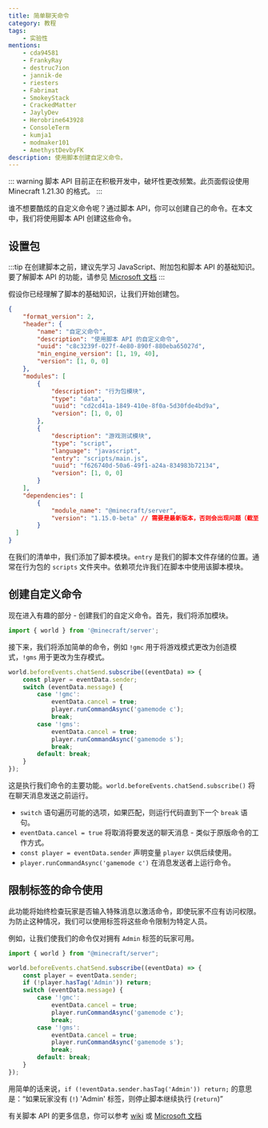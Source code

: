 ```yaml
---
title: 简单聊天命令
category: 教程
tags:
    - 实验性
mentions:
    - cda94581
    - FrankyRay
    - destruc7ion
    - jannik-de
    - riesters
    - Fabrimat
    - SmokeyStack
    - CrackedMatter
    - JaylyDev
    - Herobrine643928
    - ConsoleTerm
    - kumja1
    - modmaker101
    - AmethystDevbyFK
description: 使用脚本创建自定义命令。
---
```


::: warning
脚本 API 目前正在积极开发中，破坏性更改频繁。此页面假设使用 Minecraft 1.21.30 的格式。
:::

谁不想要酷炫的自定义命令呢？通过脚本 API，你可以创建自己的命令。在本文中，我们将使用脚本 API 创建这些命令。

## 设置包

:::tip
在创建脚本之前，建议先学习 JavaScript、附加包和脚本 API 的基础知识。要了解脚本 API 的功能，请参见 [Microsoft 文档](https://learn.microsoft.com/en-us/minecraft/creator/scriptapi/)
:::

假设你已经理解了脚本的基础知识，让我们开始创建包。

```json title="manifest.json"
{
	"format_version": 2,
	"header": {
		"name": "自定义命令",
		"description": "使用脚本 API 的自定义命令",
		"uuid": "c8c3239f-027f-4e80-890f-880eba65027d",
		"min_engine_version": [1, 19, 40],
		"version": [1, 0, 0]
	},
	"modules": [
		{
			"description": "行为包模块",
			"type": "data",
			"uuid": "cd2cd41a-1849-410e-8f0a-5d30fde4bd9a",
			"version": [1, 0, 0]
		},
		{
			"description": "游戏测试模块",
			"type": "script",
			"language": "javascript",
			"entry": "scripts/main.js",
			"uuid": "f626740d-50a6-49f1-a24a-834983b72134",
			"version": [1, 0, 0]
		}
	],
	"dependencies": [
		{
			"module_name": "@minecraft/server",
			"version": "1.15.0-beta" // 需要是最新版本，否则会出现问题（截至 1.21.30 的最新版本）
		}
  ]
}
```

在我们的清单中，我们添加了脚本模块。`entry` 是我们的脚本文件存储的位置。通常在行为包的 `scripts` 文件夹中。依赖项允许我们在脚本中使用该脚本模块。

<FolderView
	:paths="[
		'BP/manifest.json',
		'BP/pack_icon.png',
        'BP/scripts/main.js'
	]"
/>

## 创建自定义命令

现在进入有趣的部分 - 创建我们的自定义命令。首先，我们将添加模块。

```js title="BP/scripts/main.js"
import { world } from '@minecraft/server';
```

接下来，我们将添加简单的命令，例如 `!gmc` 用于将游戏模式更改为创造模式，`!gms` 用于更改为生存模式。

```js title="BP/scripts/main.js"
world.beforeEvents.chatSend.subscribe((eventData) => {
	const player = eventData.sender;
	switch (eventData.message) {
		case '!gmc':
			eventData.cancel = true;
			player.runCommandAsync('gamemode c');
			break;
		case '!gms':
			eventData.cancel = true;
			player.runCommandAsync('gamemode s');
			break;
		default: break;
	}
});
```

这是执行我们命令的主要功能。`world.beforeEvents.chatSend.subscribe()` 将在聊天消息发送之前运行。

-   `switch` 语句遍历可能的选项，如果匹配，则运行代码直到下一个 `break` 语句。
-   `eventData.cancel = true` 将取消将要发送的聊天消息 - 类似于原版命令的工作方式。
-   `const player = eventData.sender` 声明变量 `player` 以供后续使用。
-   `player.runCommandAsync('gamemode c')` 在消息发送者上运行命令。

## 限制标签的命令使用

此功能将始终检查玩家是否输入特殊消息以激活命令，即使玩家不应有访问权限。为防止这种情况，我们可以使用标签将这些命令限制为特定人员。

例如，让我们使我们的命令仅对拥有 `Admin` 标签的玩家可用。

```js title="BP/scripts/main.js"
import { world } from "@minecraft/server";

world.beforeEvents.chatSend.subscribe((eventData) => {
	const player = eventData.sender;
	if (!player.hasTag('Admin')) return;
	switch (eventData.message) {
		case '!gmc':
			eventData.cancel = true;
			player.runCommandAsync('gamemode c');
			break;
		case '!gms':
			eventData.cancel = true;
			player.runCommandAsync('gamemode s');
			break;
		default: break;
	}
});
```

用简单的话来说，`if (!eventData.sender.hasTag('Admin')) return;` 的意思是：“如果玩家没有 (`!`) 'Admin' 标签，则停止脚本继续执行 (`return`)”

有关脚本 API 的更多信息，你可以参考 [wiki](../scripting/starting-scripts.md) 或 [Microsoft 文档](https://docs.microsoft.com/en-us/minecraft/creator/documents/gametestgettingstarted)
